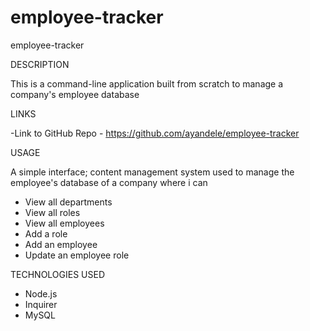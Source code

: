# employee-tracker

employee-tracker

DESCRIPTION

This is a command-line application built from scratch to manage a company's employee database 

LINKS

-Link to GitHub Repo - https://github.com/ayandele/employee-tracker

USAGE

A simple interface; content management system used to manage the employee's database of a company where i can

- View all departments
- View all roles
- View all employees
- Add a role
- Add an employee
- Update an employee role

TECHNOLOGIES USED

 - Node.js 
 - Inquirer
 - MySQL



